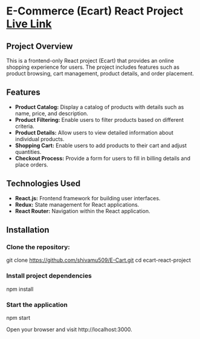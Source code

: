 # E-Commerce (Ecart) React Project [Live Link](https://e-cart-five-psi.vercel.app/)

## Project Overview

This is a frontend-only React project (Ecart) that provides an online shopping experience for users. The project includes features such as product browsing, cart management, product details, and order placement.

## Features

- **Product Catalog:** Display a catalog of products with details such as name, price, and description.
- **Product Filtering:** Enable users to filter products based on different criteria.
- **Product Details:** Allow users to view detailed information about individual products.
- **Shopping Cart:** Enable users to add products to their cart and adjust quantities.
- **Checkout Process:** Provide a form for users to fill in billing details and place orders.

## Technologies Used

- **React.js:** Frontend framework for building user interfaces.
- **Redux:** State management for React applications.
- **React Router:** Navigation within the React application.

## Installation

### Clone the repository:

git clone https://github.com/shivamu509/E-Cart.git
cd ecart-react-project

### Install project dependencies
npm install

### Start the application
npm start

Open your browser and visit http://localhost:3000.